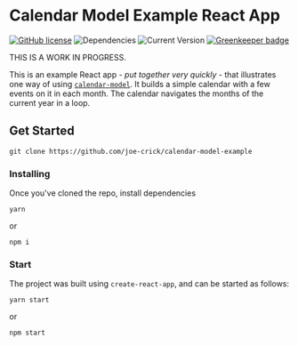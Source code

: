 Calendar Model Example React App
==================

[![GitHub license](https://img.shields.io/github/license/Day8/re-frame.svg)](license.txt)
![Dependencies](https://img.shields.io/badge/dependencies-up%20to%20date-brightgreen.svg)
![Current Version](https://img.shields.io/badge/version-0.0.1-green.svg)
[![Greenkeeper badge](https://badges.greenkeeper.io/joe-crick/calendar-model-example.svg)](https://greenkeeper.io/)

THIS IS A WORK IN PROGRESS.

This is an example React app - _put together very quickly_ - that illustrates one way of using [`calendar-model`](https://github.com/joe-crick/calendar-model). It builds a simple calendar 
with a few events on it in each month. The calendar navigates the months of the current year in a
loop.

## Get Started

```
git clone https://github.com/joe-crick/calendar-model-example
```

### Installing

Once you've cloned the repo, install dependencies

```
yarn
```
or
```
npm i
```

### Start

The project was built using `create-react-app`, and can be started as follows:

```
yarn start
```

or

```
npm start
```

